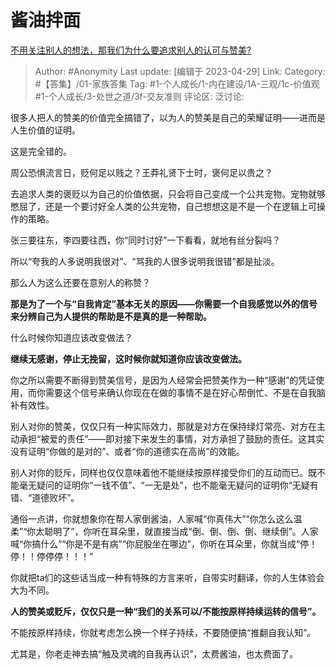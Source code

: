 # 酱油拌面
[不用关注别人的想法，那我们为什么要追求别人的认可与赞美?](https://www.zhihu.com/question/597750567/answer/3006124868)

> Author: #Anonymity
> Last update: [编辑于 2023-04-29]
> Link:
> Category: #【答集】/01-家族答集
> Tag: #1-个人成长/1-内在建设/1A-三观/1c-价值观 #1-个人成长/3-处世之道/3f-交友准则
> 评论区:
> 泛讨论:

很多人把人的赞美的价值完全搞错了，以为人的赞美是自己的荣耀证明——进而是人生价值的证明。

这是完全错的。

周公恐惧流言日，贬何足以贱之？王莽礼贤下士时，褒何足以贵之？

去追求人类的褒贬以为自己的价值依据，只会将自己变成一个公共宠物。宠物就够憋屈了，还是一个要讨好全人类的公共宠物，自己想想这是不是一个在逻辑上可操作的策略。

张三要往东，李四要往西，你“同时讨好”一下看看，就地有丝分裂吗？

所以“夸我的人多说明我很对”、“骂我的人很多说明我很错”都是扯淡。

那么人为这么还要在意别人的称赞？

**那是为了一个与“自我肯定”基本无关的原因——你需要一个自我感觉以外的信号来分辨自己为人提供的帮助是不是真的是一种帮助。**

什么时候你知道应该改变做法？

**继续无感谢，停止无挽留，这时候你就知道你应该改变做法。**

你之所以需要不断得到赞美信号，是因为人经常会把赞美作为一种“感谢”的凭证使用，而你需要这个信号来确认你现在在做的事情不是在好心帮倒忙、不是在自我脑补有效性。

别人对你的赞美，仅仅只有一种实际效力，那就是对方在保持绿灯常亮、对方在主动承担“被爱的责任”——即对接下来发生的事情，对方承担了鼓励的责任。这其实没有证明“你做的是对的”、或者“你的道德实在高尚”的效能。

别人对你的贬斥，同样也仅仅意味着他不能继续按原样接受你们的互动而已。既不能毫无疑问的证明你“一钱不值”、“一无是处”，也不能毫无疑问的证明你“无疑有错、“道德败坏”。

通俗一点讲，你就想象你在帮人家倒酱油，人家喊“你真伟大”“你怎么这么温柔”“你太聪明了”，你听在耳朵里，就直接当成“倒、倒、倒、倒、继续倒”。人家喊“你搞什么”“你是不是有病”“你屁股坐在哪边”，你听在耳朵里，你就当成“停！停！！停停停！！！”

你就把ta们的这些话当成一种有特殊的方言来听，自带实时翻译，你的人生体验会大为不同。

**人的赞美或贬斥，仅仅只是一种“我们的关系可以/不能按原样持续运转的信号”。**

不能按原样持续，你就考虑怎么换一个样子持续，不要随便搞“推翻自我认知”。

尤其是，你老走神去搞“触及灵魂的自我再认识”，太费酱油，也太费面了。
